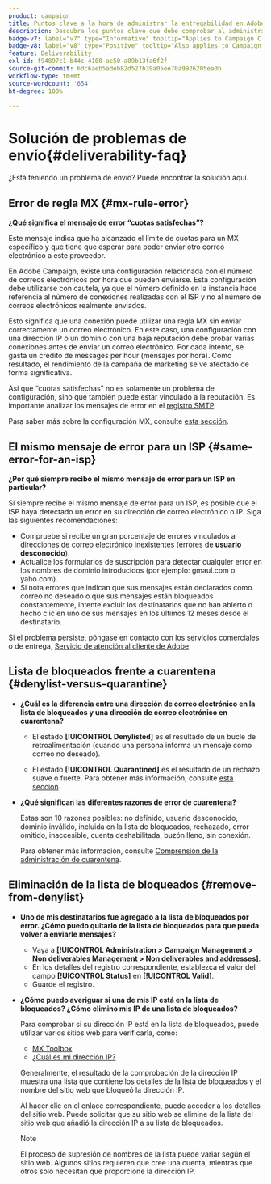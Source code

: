 ```yaml
---
product: campaign
title: Puntos clave a la hora de administrar la entregabilidad en Adobe Campaign Classic
description: Descubra los puntos clave que debe comprobar al administrar la entregabilidad en Adobe Campaign
badge-v7: label="v7" type="Informative" tooltip="Applies to Campaign Classic v7"
badge-v8: label="v8" type="Positive" tooltip="Also applies to Campaign v8"
feature: Deliverability
exl-id: f94897c1-b44c-4100-ac50-a89b13fa6f2f
source-git-commit: 6dc6aeb5adeb82d527b39a05ee70a9926205ea0b
workflow-type: tm+mt
source-wordcount: '654'
ht-degree: 100%

---
```


# Solución de problemas de envío{#deliverability-faq}



¿Está teniendo un problema de envío? Puede encontrar la solución aquí.

## Error de regla MX {#mx-rule-error}

**¿Qué significa el mensaje de error “cuotas satisfechas”?**

Este mensaje indica que ha alcanzado el límite de cuotas para un MX específico y que tiene que esperar para poder enviar otro correo electrónico a este proveedor.

En Adobe Campaign, existe una configuración relacionada con el número de correos electrónicos por hora que pueden enviarse. Esta configuración debe utilizarse con cautela, ya que el número definido en la instancia hace referencia al número de conexiones realizadas con el ISP y no al número de correos electrónicos realmente enviados.

Esto significa que una conexión puede utilizar una regla MX sin enviar correctamente un correo electrónico. En este caso, una configuración con una dirección IP o un dominio con una baja reputación debe probar varias conexiones antes de enviar un correo electrónico. Por cada intento, se gasta un crédito de messages per hour (mensajes por hora). Como resultado, el rendimiento de la campaña de marketing se ve afectado de forma significativa.

Así que “cuotas satisfechas” no es solamente un problema de configuración, sino que también puede estar vinculado a la reputación. Es importante analizar los mensajes de error en el [registro SMTP](../../production/using/monitoring-processes.md#smtp-errors-per-domain).

Para saber más sobre la configuración MX, consulte [esta sección](../../installation/using/email-deliverability.md#mx-configuration).

## El mismo mensaje de error para un ISP {#same-error-for-an-isp}

**¿Por qué siempre recibo el mismo mensaje de error para un ISP en particular?**

Si siempre recibe el mismo mensaje de error para un ISP, es posible que el ISP haya detectado un error en su dirección de correo electrónico o IP. Siga las siguientes recomendaciones:
* Compruebe si recibe un gran porcentaje de errores vinculados a direcciones de correo electrónico inexistentes (errores de **usuario desconocido**).
* Actualice los formularios de suscripción para detectar cualquier error en los nombres de dominio introducidos (por ejemplo: gmaul.com o yaho.com).
* Si nota errores que indican que sus mensajes están declarados como correo no deseado o que sus mensajes están bloqueados constantemente, intente excluir los destinatarios que no han abierto o hecho clic en uno de sus mensajes en los últimos 12 meses desde el destinatario.

Si el problema persiste, póngase en contacto con los servicios comerciales o de entrega, [Servicio de atención al cliente de Adobe](https://helpx.adobe.com/es/enterprise/admin-guide.html/enterprise/using/support-for-experience-cloud.ug.html).

## Lista de bloqueados frente a cuarentena {#denylist-versus-quarantine}

* **¿Cuál es la diferencia entre una dirección de correo electrónico en la lista de bloqueados y una dirección de correo electrónico en cuarentena?**

   * El estado **[!UICONTROL Denylisted]** es el resultado de un bucle de retroalimentación (cuando una persona informa un mensaje como correo no deseado).

   * El estado **[!UICONTROL Quarantined]** es el resultado de un rechazo suave o fuerte.
   Para obtener más información, consulte [esta sección](understanding-quarantine-management.md#quarantine-vs-denylist).

* **¿Qué significan las diferentes razones de error de cuarentena?**

   Estas son 10 razones posibles: no definido, usuario desconocido, dominio inválido, incluida en la lista de bloqueados, rechazado, error omitido, inaccesible, cuenta deshabilitada, buzón lleno, sin conexión.

   Para obtener más información, consulte [Comprensión de la administración de cuarentena](understanding-quarantine-management.md).

## Eliminación de la lista de bloqueados {#remove-from-denylist}

* **Uno de mis destinatarios fue agregado a la lista de bloqueados por error. ¿Cómo puedo quitarlo de la lista de bloqueados para que pueda volver a enviarle mensajes?**

   * Vaya a **[!UICONTROL Administration > Campaign Management > Non deliverables Management > Non deliverables and addresses]**.
   * En los detalles del registro correspondiente, establezca el valor del campo **[!UICONTROL Status]** en **[!UICONTROL Valid]**.
   * Guarde el registro.

* **¿Cómo puedo averiguar si una de mis IP está en la lista de bloqueados? ¿Cómo elimino mis IP de una lista de bloqueados?**

   Para comprobar si su dirección IP está en la lista de bloqueados, puede utilizar varios sitios web para verificarla, como:
   * [MX Toolbox](https://mxtoolbox.com/)
   * [¿Cuál es mi dirección IP?](https://whatismyipaddress.com)

   Generalmente, el resultado de la comprobación de la dirección IP muestra una lista que contiene los detalles de la lista de bloqueados y el nombre del sitio web que bloqueó la dirección IP.

   Al hacer clic en el enlace correspondiente, puede acceder a los detalles del sitio web. Puede solicitar que su sitio web se elimine de la lista del sitio web que añadió la dirección IP a su lista de bloqueados.

   >[!NOTE]
   >
   >El proceso de supresión de nombres de la lista puede variar según el sitio web. Algunos sitios requieren que cree una cuenta, mientras que otros solo necesitan que proporcione la dirección IP.
